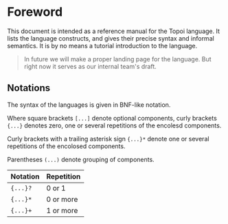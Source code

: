 # Foreword

This document is intended as a reference manual for the Topoi language.
It lists the language constructs, and gives their precise syntax and informal semantics.
It is by no means a tutorial introduction to the language.

> In future we will make a proper landing page for the language.
But right now it serves as our internal team's draft.

## Notations

The syntax of the languages is given in BNF-like notation.

Where square brackets `[...]` denote optional components, curly brackets `{...}` denotes zero, one or several repetitions of the encolesd components.

Curly brackets with a trailing asterisk sign `{...}*` denote one or several repetitions of the encolosed components.

Parentheses `(...)` denote grouping of components.

|Notation|Repetition|
|-|-|
|`{...}?`|0 or 1|
|`{...}*`|0 or more|
|`{...}+`|1 or more|
